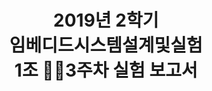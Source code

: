 <p align="center">
	<h1 align="center">
		2019년 2학기 <br>
		임베디드시스템설계및실험 <br>
		1조 3주차 실험 보고서
	</h1>
</p>




